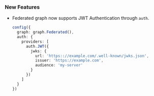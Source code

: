 ### New Features

- Federated graph now supports JWT Authentication through `auth`.
  ```ts
  config({
    graph: graph.Federated(),
    auth: {
      providers: [
        auth.JWT({
          jwks: {
            url: 'https:://example.com/.well-known/jwks.json',
            issuer: 'https://example.com',
            audience: 'my-server'
          }
        })
      ]
    }
  })
  ```
